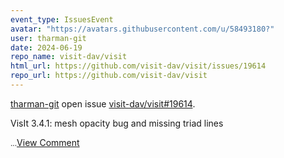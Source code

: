```yaml
---
event_type: IssuesEvent
avatar: "https://avatars.githubusercontent.com/u/58493180?"
user: tharman-git
date: 2024-06-19
repo_name: visit-dav/visit
html_url: https://github.com/visit-dav/visit/issues/19614
repo_url: https://github.com/visit-dav/visit
---
```


<a href='https://github.com/tharman-git' target='_blank'>tharman-git</a> open issue <a href='https://github.com/visit-dav/visit/issues/19614' target='_blank'>visit-dav/visit#19614</a>.

<p>VisIt 3.4.1: mesh opacity bug and missing triad lines</p><small>...</small><a href='https://github.com/visit-dav/visit/issues/19614' target='_blank'>View Comment</a>